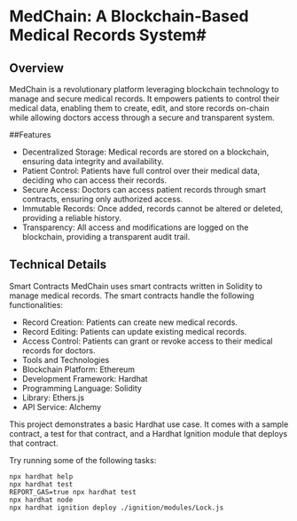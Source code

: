 # MedChain: A Blockchain-Based Medical Records System#
## Overview 
MedChain is a revolutionary platform leveraging blockchain technology to manage and secure medical records. It empowers patients to control their medical data, enabling them to create, edit, and store records on-chain while allowing doctors access through a secure and transparent system.

##Features
- Decentralized Storage: Medical records are stored on a blockchain, ensuring data integrity and availability.
- Patient Control: Patients have full control over their medical data, deciding who can access their records.
- Secure Access: Doctors can access patient records through smart contracts, ensuring only authorized access.
- Immutable Records: Once added, records cannot be altered or deleted, providing a reliable history.
- Transparency: All access and modifications are logged on the blockchain, providing a transparent audit trail.

## Technical Details

Smart Contracts
MedChain uses smart contracts written in Solidity to manage medical records. The smart contracts handle the following functionalities:

- Record Creation: Patients can create new medical records.
- Record Editing: Patients can update existing medical records.
- Access Control: Patients can grant or revoke access to their medical records for doctors.
- Tools and Technologies
- Blockchain Platform: Ethereum
- Development Framework: Hardhat
- Programming Language: Solidity
- Library: Ethers.js
- API Service: Alchemy

This project demonstrates a basic Hardhat use case. It comes with a sample contract, a test for that contract, and a Hardhat Ignition module that deploys that contract.

Try running some of the following tasks:

```shell
npx hardhat help
npx hardhat test
REPORT_GAS=true npx hardhat test
npx hardhat node
npx hardhat ignition deploy ./ignition/modules/Lock.js
```
